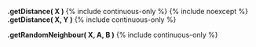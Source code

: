 **.getDistance( X )**
{% include continuous-only %}
{% include noexcept %}
<br>
**.getDistance( X, Y )**
{% include continuous-only %}

**.getRandomNeighbour( X, A, B )**
{% include continuous-only %}
